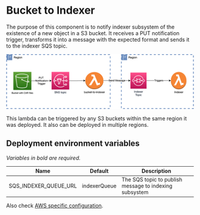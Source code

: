 # Bucket to Indexer

The purpose of this component is to notify indexer subsystem of the existence of a new object in a S3 bucket. It receives a PUT notification trigger, transforms it into a message with the expected format and sends it to the indexer SQS topic.

<img src="assets/images/bucket-to-indexer.diagram.png" alt="Bucket to indexer diagram" width="833">


This lambda can be triggered by any S3 buckets within the same region it was deployed. It also can be deployed in multiple regions.

## Deployment environment variables

_Variables in bold are required._

| Name                        | Default            | Description                                                                    |
| --------------------------- | ------------------ | ------------------------------------------------------------------------------ |
| SQS_INDEXER_QUEUE_URL       | indexerQueue       | The SQS topic to publish message to indexing subsystem                         |

Also check [AWS specific configuration](https://github.com/elastic-ipfs/elastic-ipfs/blob/main/aws.md).
